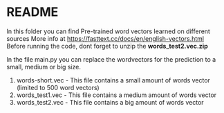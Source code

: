# README 

In this folder you can find 
Pre-trained word vectors learned on different sources
More info at https://fasttext.cc/docs/en/english-vectors.html
Before running the code, dont forget to unzip the **words_test2.vec.zip**


In the file main.py you can replace the wordvectors for the prediction to a small, medium or big size. 

1) words-short.vec - This file contains a small amount of words vector (limited to 500 word vectors)
2) words_test1.vec - This file contains a medium amount of words vector 
3) words_test2.vec - This file contains a big amount of words vector 


